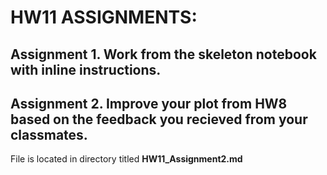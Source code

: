# HW11 ASSIGNMENTS:

## Assignment 1. Work from the skeleton notebook with inline instructions.


## Assignment 2. Improve your plot from HW8 based on the feedback you recieved from your classmates. 

File is located in directory titled **HW11_Assignment2.md**